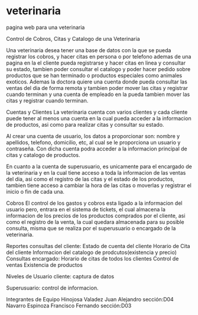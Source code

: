 veterinaria
===========
pagina web para una veterinaria


Control de Cobros, Citas y Catalogo de una Veterinaria

Una veterinaria desea tener una base de datos con la que se pueda
registrar los cobros, y hacer citas en persona o por telefono
ademas de una pagina en la el cliente pueda registrarse y 
hacer citas en linea y consultar su estado, tambien poder consultar
el catalogo y poder hacer pedido sobre productos que se han 
terminado o productos especiales como animales exoticos. 
Ademas la doctora quiere una cuenta  donde pueda consultar las 
ventas del dia de forma remota y tambien poder mover las citas y
registrar cuando terminan y una cuenta de empleado en la pueda 
tambien mover las citas y registrar cuando terminan.


Cuentas y Clientes
La veterinaria cuenta con varios clientes y cada cliente puede tener
al menos una cuenta en la cual pueda acceder a la informacion de
productos, asi como para realizar citas y consultar su estado.

Al crear una cuenta de usuario, los datos a proporcionar son:
nombre y apellidos, telefono, domicilio, etc, al cual se le
proporciona un usuario y contraseña. Con dicha cuenta podra acceder 
a la informacion principal de citas y catalogo de productos.

En cuanto a la cuenta de superusuario, es unicamente para el
encargado de la veterinaria y en la cual tiene acceso a toda la
informacion de las ventas del dia, asi como el registro de las citas
y el estado de los productos, tambien tiene acceso a cambiar la hora
de las citas o moverlas y registrar el inicio o fin de cada una.

Cobros
El control de los gastos y cobros esta ligado a la informacion
del usuario pero, entrara en el sistema de tickets, el cual almacena
la informacion de los precios de los productos comprados por el 
cliente, asi como el registro de la venta, la cual quedara almacenada
para su posible consulta, misma que se realiza por el superusuario o
encargado de la veterinaria.

Reportes
consultas del cliente:
Estado de cuenta del cliente
Horario de Cita del cliente
Informacion del catalogo de prodcutos(existencia y precio)
Consultas encargado:
Horario de citas de todos los clientes
Control de ventas
Existencia de productos

Niveles de Usuario
cliente:
captura de datos

Superusuario:
control de informacion.


Integrantes de Equipo
Hinojosa Valadez Juan Alejandro sección:D04
Navarro  Espinoza Francisco Fernando sección:D03

